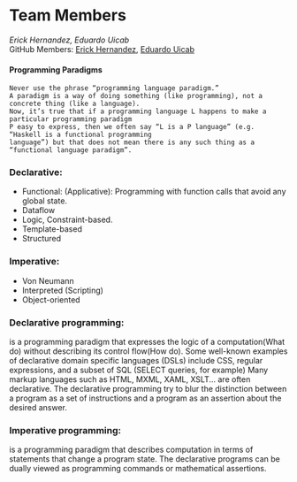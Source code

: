 # Team Members
*Erick Hernandez, Eduardo Uicab*  
GitHub Members: [Erick Hernandez](https://github.com/Hernandez227/programming2),
[Eduardo Uicab](https://github.com/Eduardobricenio/programming2)


#### Programming Paradigms  
~~~ 
Never use the phrase “programming language paradigm.”
A paradigm is a way of doing something (like programming), not a concrete thing (like a language). 
Now, it’s true that if a programming language L happens to make a particular programming paradigm 
P easy to express, then we often say “L is a P language” (e.g. “Haskell is a functional programming 
language”) but that does not mean there is any such thing as a “functional language paradigm”.
~~~

### Declarative: 
- Functional: (Applicative): Programming with function calls that avoid any global state.
- Dataflow
- Logic, Constraint-based.
- Template-based
- Structured  
### Imperative: 
- Von Neumann
- Interpreted (Scripting)
- Object-oriented

### Declarative programming: 
is a programming paradigm that expresses the logic of a computation(What do) without describing its control flow(How do). Some well-known examples of declarative domain specific languages (DSLs) include CSS, regular expressions, and a subset of SQL (SELECT queries, for example) Many markup languages such as HTML, MXML, XAML, XSLT... are often declarative. The declarative programming try to blur the distinction between a program as a set of instructions and a program as an assertion about the desired answer.

### Imperative programming:
is a programming paradigm that describes computation in terms of statements that change a program state. The declarative programs can be dually viewed as programming commands or mathematical assertions.

